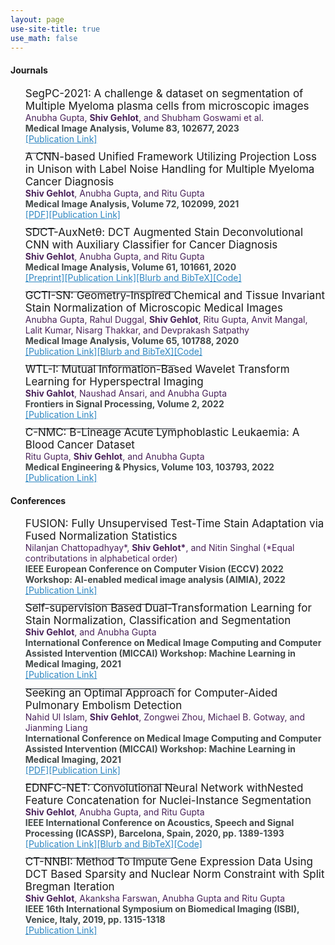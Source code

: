 ```yaml
---
layout: page
use-site-title: true
use_math: false
---
```




<h4>Journals</h4>
<ul>
   <p style="font-size:17px;margin-bottom:0.0cm;;margin-top:0.0cm;">SegPC-2021: A challenge & dataset on segmentation of Multiple Myeloma plasma cells from microscopic images</p>
    <a style="font-size:14px;color:rgb(74, 35, 90);">Anubha Gupta, <b>Shiv Gehlot</b>, and Shubham Goswami et al.</a>
   <br>
   <a style="font-size:14px;color:rgb(66, 73, 73 );"><b>Medical Image Analysis, Volume 83, 102677, 2023</b></a>
   <br>
   <!-- <a style="font-size:14px;color:rgb(46, 134, 193 );" href="https://shivgahlout.github.io/img/MM_main_manuscript.pdf">[PDF]</a>-->
   <a href="https://authors.elsevier.com/c/1g5uD_UzlO11Hn" style="font-size:14px;color:rgb(46, 134, 193 );">[Publication Link]</a>
   <hr style="width:10%;text-align:left;margin-left:0;color:gray;background-color:rgb(23, 32, 42)">
   <p style="font-size:17px;margin-bottom:0.0cm;;margin-top:-0.5cm;">A CNN-based Unified Framework Utilizing Projection Loss in Unison with Label Noise Handling for Multiple Myeloma Cancer Diagnosis</p>
    <a style="font-size:14px;color:rgb(74, 35, 90);"><b>Shiv Gehlot</b>, Anubha Gupta, and Ritu Gupta</a>
   <br>
   <a style="font-size:14px;color:rgb(66, 73, 73 );"><b>Medical Image Analysis, Volume 72, 102099, 2021</b></a>
   <br>
   <a style="font-size:14px;color:rgb(46, 134, 193 );" href="https://shivgahlout.github.io/img/MM_main_manuscript.pdf">[PDF]</a><a href="https://www.sciencedirect.com/science/article/abs/pii/S1361841521001456" style="font-size:14px;color:rgb(46, 134, 193 );">[Publication Link]</a>
<!-- <center> <img src="/img/graphical_abstract.png" width="30%"></center>-->
 <hr style="width:10%;text-align:left;margin-left:0;color:gray;background-color:rgb(23, 32, 42)">
 <p style="font-size:17px;margin-bottom:0.00cm;;margin-top:-0.5cm;">SDCT-AuxNetθ: DCT Augmented Stain Deconvolutional CNN with Auxiliary Classifier for Cancer Diagnosis</p>
 <a style="font-size:14px;color:rgb(74, 35, 90);"><b>Shiv Gehlot</b>, Anubha Gupta, and Ritu Gupta</a>
<br>
<a style="font-size:14px;color:rgb(66, 73, 73 );"><b>Medical Image Analysis, Volume 61, 101661, 2020</b></a>
<br>
<a href="https://arxiv.org/abs/2006.00304" style="font-size:14px;color:rgb(46, 134, 193 );">[Preprint]</a><a style="font-size:14px;color:rgb(46, 134, 193 );" href="https://doi.org/10.1016/j.media.2020.101661">[Publication Link]</a><a href="https://shivgahlout.github.io/2020-02-19-SDCT-AuxNet/" style="font-size:14px;color:rgb(46, 134, 193 );">[Blurb and BibTeX]</a><a href="https://github.com/shivgahlout/SDCT-AuxNet-theta-DCT-Augmented-Stain-Deconvolutional-CNN-with-Auxiliary-Classifier-for-Cancer" style="font-size:14px;color:rgb(46, 134, 193 );">[Code]</a>
  <!-- <center> <img src="/img/SDCT_AuxNet_graphical_abstract.png" width="20%"></center> -->
 <hr style="width:50%;text-align:left;margin-left:0;color:gray;background-color:rgb(23, 32, 42)"> 
<p style="font-size:17px;margin-bottom:0.00cm;;margin-top:-0.5cm;">GCTI-SN: Geometry-Inspired Chemical and Tissue Invariant Stain Normalization of Microscopic Medical Images</p>
<a style="font-size:14px;color:rgb(74, 35, 90);">Anubha Gupta, Rahul Duggal, <b>Shiv Gehlot</b>, Ritu Gupta, Anvit Mangal, Lalit Kumar, Nisarg Thakkar, and Devprakash Satpathy</a>
<br>
<a style="font-size:14px;color:rgb(66, 73, 73 );"><b>Medical Image Analysis, Volume 65, 101788, 2020</b></a>
<br>
<a style="font-size:14px;color:rgb(46, 134, 193 );" href="https://doi.org/10.1016/j.media.2020.101788">[Publication Link]</a><a href="https://shivgahlout.github.io/2020-08-08-GCTISN//" style="font-size:14px;color:rgb(46, 134, 193 );">[Blurb and BibTeX]</a><a href="https://github.com/shivgahlout/GCTI-SN" style="font-size:14px;color:rgb(46, 134, 193 );">[Code]</a>
 <hr style="width:50%;text-align:left;margin-left:0;color:gray;background-color:rgb(23, 32, 42)">
<p style="font-size:17px;margin-bottom:0.00cm;;margin-top:-0.5cm;">WTL-I: Mutual Information-Based Wavelet Transform Learning for Hyperspectral Imaging</p>
<a style="font-size:14px;color:rgb(74, 35, 90);"><b>Shiv Gahlot</b>, Naushad Ansari, and Anubha Gupta</a>
<br>
<a style="font-size:14px;color:rgb(66, 73, 73 );"><b>Frontiers in Signal Processing, Volume 2, 2022</b></a>
<br>
<a style="font-size:14px;color:rgb(46, 134, 193 );" href="https://www.frontiersin.org/articles/10.3389/frsip.2022.854207/full">[Publication Link]</a>
 <hr style="width:50%;text-align:left;margin-left:0;color:gray;background-color:rgb(23, 32, 42)"> 
<p style="font-size:17px;margin-bottom:0.00cm;;margin-top:-0.5cm;">C-NMC: B-Lineage Acute Lymphoblastic Leukaemia: A Blood Cancer Dataset</p>
<a style="font-size:14px;color:rgb(74, 35, 90);">Ritu Gupta, <b>Shiv Gehlot</b>, and Anubha Gupta</a>
<br>
<a style="font-size:14px;color:rgb(66, 73, 73 );"><b>Medical Engineering & Physics, Volume 103, 103793, 2022</b></a>
<br>
<a style="font-size:14px;color:rgb(46, 134, 193 );" href="https://linkinghub.elsevier.com/retrieve/pii/S1350453322000431">[Publication Link]</a>
</ul>
 
<h4>Conferences</h4>
<ul>
    <p style="font-size:17px;margin-bottom:0.00cm;;margin-top:0.0cm;">FUSION: Fully Unsupervised Test-Time Stain Adaptation via Fused Normalization Statistics</p>
    <a style="font-size:14px;color:rgb(74, 35, 90);">Nilanjan Chattopadhyay*, <b>Shiv Gehlot*</b>, and Nitin Singhal (*Equal contributations in alphabetical order)</a>
   <br>
   <a style="font-size:14px;color:rgb(66, 73, 73 );"><b> IEEE European Conference on Computer Vision (ECCV) 2022 Workshop: AI-enabled medical image analysis (AIMIA), 2022</b></a>
   <br>
   <a href="https://arxiv.org/abs/2208.14206" style="font-size:14px;color:rgb(46, 134, 193 );">[Publication Link]</a>
 <hr style="width:50%;text-align:left;margin-left:0;color:gray;background-color:rgb(23, 32, 42)">
 <p style="font-size:17px;margin-bottom:0.00cm;;margin-top:-0.5cm;">Self-supervision Based Dual-Transformation Learning for Stain Normalization, Classification and Segmentation</p>
    <a style="font-size:14px;color:rgb(74, 35, 90);"><b>Shiv Gehlot</b>, and Anubha Gupta</a>
   <br>
   <a style="font-size:14px;color:rgb(66, 73, 73 );"><b> International Conference on Medical Image Computing and Computer Assisted Intervention (MICCAI) Workshop: Machine Learning in Medical Imaging, 2021</b></a>
   <br>
   <a href="https://link.springer.com/chapter/10.1007/978-3-030-87589-3_49" style="font-size:14px;color:rgb(46, 134, 193 );">[Publication Link]</a>
 <hr style="width:50%;text-align:left;margin-left:0;color:gray;background-color:rgb(23, 32, 42)">
   <p style="font-size:17px;margin-bottom:0.00cm;;margin-top:-0.5cm;">Seeking an Optimal Approach for Computer-Aided Pulmonary Embolism Detection</p>
    <a style="font-size:14px;color:rgb(74, 35, 90);">Nahid Ul Islam, <b>Shiv Gehlot</b>, Zongwei Zhou, Michael B. Gotway, and Jianming Liang</a>
   <br>
   <a style="font-size:14px;color:rgb(66, 73, 73 );"><b> International Conference on Medical Image Computing and Computer Assisted Intervention (MICCAI) Workshop: Machine Learning in Medical Imaging, 2021</b></a>
   <br>
   <a href="https://arxiv.org/pdf/2109.07029.pdf" style="font-size:14px;color:rgb(46, 134, 193 );">[PDF]</a><a href="https://link.springer.com/chapter/10.1007/978-3-030-87589-3_71" style="font-size:14px;color:rgb(46, 134, 193 );">[Publication Link]</a>
<hr style="width:50%;text-align:left;margin-left:0;color:gray;background-color:rgb(23, 32, 42)">
   <p style="font-size:17px;margin-bottom:0.00cm;;margin-top:-0.5cm;">EDNFC-NET: Convolutional Neural Network withNested Feature Concatenation for Nuclei-Instance Segmentation</p>
 <a style="font-size:14px;color:rgb(74, 35, 90);"><b>Shiv Gehlot</b>, Anubha Gupta, and Ritu Gupta</a>
<br>
<a style="font-size:14px;color:rgb(66, 73, 73 );"><b> IEEE International Conference on Acoustics, Speech and Signal Processing (ICASSP), Barcelona, Spain, 2020,  pp. 1389-1393</b></a>
<br>
<a href="https://ieeexplore.ieee.org/document/9053633" style="font-size:14px;color:rgb(46, 134, 193 );">[Publication Link]</a><a style="font-size:14px;color:rgb(46, 134, 193 );" href="https://shivgahlout.github.io/2020-05-14-EDNFC-Net/">[Blurb and BibTeX]</a><a href="https://github.com/shivgahlout/EDNFC-Net" style="font-size:14px;color:rgb(46, 134, 193 );">[Code]</a>
<!-- <center> <img src="/img/graphical_abstract.png" width="30%"></center>-->
<hr style="width:50%;text-align:left;margin-left:0;color:gray;background-color:rgb(23, 32, 42)">
<p style="font-size:17px;margin-bottom:0.00cm;;margin-top:-0.5cm;">CT-NNBI:  Method  To  Impute Gene Expression Data Using DCT Based Sparsity and Nuclear Norm Constraint with Split Bregman Iteration</p>
 <a style="font-size:14px;color:rgb(74, 35, 90);"><b>Shiv  Gehlot</b>,  Akanksha  Farswan,  Anubha  Gupta  and  Ritu  Gupta</a>
<br>
<a style="font-size:14px;color:rgb(66, 73, 73 );"><b>IEEE 16th International Symposium on Biomedical Imaging (ISBI), Venice, Italy, 2019, pp. 1315-1318</b></a>
<br>
<a href="https://ieeexplore.ieee.org/abstract/document/8759462" style="font-size:14px;color:rgb(46, 134, 193 );">[Publication Link]</a>
  </ul>
 
